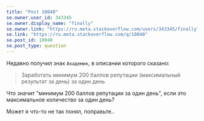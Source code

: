 ```yaml
---
title: "Post 10040"
se.owner.user_id: 343345
se.owner.display_name: "finally"
se.owner.link: "https://ru.meta.stackoverflow.com/users/343345/finally"
se.link: "https://ru.meta.stackoverflow.com/q/10040"
se.post_id: 10040
se.post_type: question
---
```

<p>Недавно получил знак <code>Академик</code>, в описании которого сказано:</p>

<blockquote>
  <p>Заработать минимум 200 баллов репутации (максимальный результат за день) за один день</p>
</blockquote>

<p>Что значит "минимум 200 баллов репутации за один день", если это максимальное количество за один день?</p>

<p>Может я что-то не так понял, поправьте..</p>
